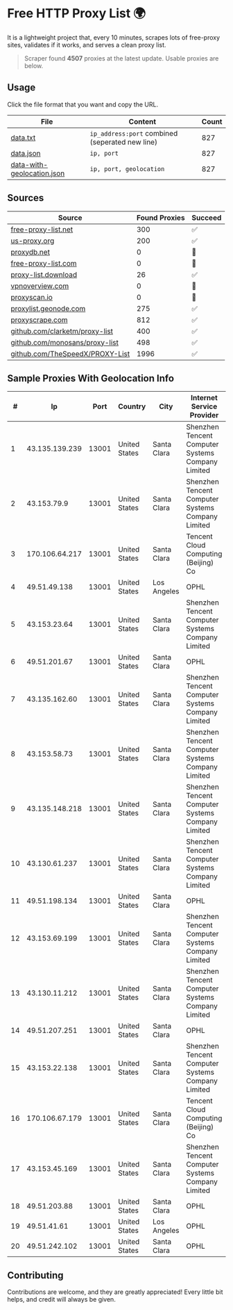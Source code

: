 
# Free HTTP Proxy List 🌍

It is a lightweight project that, every 10 minutes, scrapes lots of free-proxy sites, validates if it works, and serves a clean proxy list.


> Scraper found **4507** proxies at the latest update. Usable proxies are below.

## Usage

Click the file format that you want and copy the URL.


|File|Content|Count|
|----|-------|-----|
|[data.txt](https://raw.githubusercontent.com/themiralay/Proxy-List-World/master/data.txt)|`ip_address:port` combined (seperated new line)|827|
|[data.json](https://raw.githubusercontent.com/themiralay/Proxy-List-World/master/data.json)|`ip, port`|827|
|[data-with-geolocation.json](https://raw.githubusercontent.com/themiralay/Proxy-List-World/master/data-with-geolocation.json)|`ip, port, geolocation`|827|

## Sources

|Source|Found Proxies|Succeed|
|------|-------------|-------|
|[free-proxy-list.net](https://free-proxy-list.net)|300|✅|
|[us-proxy.org](https://www.us-proxy.org)|200|✅|
|[proxydb.net](http://proxydb.net)|0|🚫|
|[free-proxy-list.com](https://free-proxy-list.com/?page=&port=&type%5B%5D=http&type%5B%5D=https&up_time=0&search=Search)|0|🚫|
|[proxy-list.download](https://www.proxy-list.download/HTTP)|26|✅|
|[vpnoverview.com](https://vpnoverview.com/privacy/anonymous-browsing/free-proxy-servers)|0|🚫|
|[proxyscan.io](https://www.proxyscan.io)|0|🚫|
|[proxylist.geonode.com](https://proxylist.geonode.com/api/proxy-list?limit=300&page=1&sort_by=lastChecked&sort_type=desc&protocols=http,https)|275|✅|
|[proxyscrape.com](https://api.proxyscrape.com/v2/?request=displayproxies&protocol=http&timeout=10000&country=all&ssl=all&anonymity=all)|812|✅|
|[github.com/clarketm/proxy-list](https://raw.githubusercontent.com/clarketm/proxy-list/master/proxy-list-raw.txt)|400|✅|
|[github.com/monosans/proxy-list](https://raw.githubusercontent.com/monosans/proxy-list/main/proxies/http.txt)|498|✅|
|[github.com/TheSpeedX/PROXY-List](https://raw.githubusercontent.com/TheSpeedX/PROXY-List/master/http.txt)|1996|✅|


## Sample Proxies With Geolocation Info

|#|Ip|Port|Country|City|Internet Service Provider|
|-|--|----|-------|----|-------------------------|
|1|43.135.139.239|13001|United States|Santa Clara|Shenzhen Tencent Computer Systems Company Limited|
|2|43.153.79.9|13001|United States|Santa Clara|Shenzhen Tencent Computer Systems Company Limited|
|3|170.106.64.217|13001|United States|Santa Clara|Tencent Cloud Computing (Beijing) Co|
|4|49.51.49.138|13001|United States|Los Angeles|OPHL|
|5|43.153.23.64|13001|United States|Santa Clara|Shenzhen Tencent Computer Systems Company Limited|
|6|49.51.201.67|13001|United States|Santa Clara|OPHL|
|7|43.135.162.60|13001|United States|Santa Clara|Shenzhen Tencent Computer Systems Company Limited|
|8|43.153.58.73|13001|United States|Santa Clara|Shenzhen Tencent Computer Systems Company Limited|
|9|43.135.148.218|13001|United States|Santa Clara|Shenzhen Tencent Computer Systems Company Limited|
|10|43.130.61.237|13001|United States|Santa Clara|Shenzhen Tencent Computer Systems Company Limited|
|11|49.51.198.134|13001|United States|Santa Clara|OPHL|
|12|43.153.69.199|13001|United States|Santa Clara|Shenzhen Tencent Computer Systems Company Limited|
|13|43.130.11.212|13001|United States|Santa Clara|Shenzhen Tencent Computer Systems Company Limited|
|14|49.51.207.251|13001|United States|Santa Clara|OPHL|
|15|43.153.22.138|13001|United States|Santa Clara|Shenzhen Tencent Computer Systems Company Limited|
|16|170.106.67.179|13001|United States|Santa Clara|Tencent Cloud Computing (Beijing) Co|
|17|43.153.45.169|13001|United States|Santa Clara|Shenzhen Tencent Computer Systems Company Limited|
|18|49.51.203.88|13001|United States|Santa Clara|OPHL|
|19|49.51.41.61|13001|United States|Los Angeles|OPHL|
|20|49.51.242.102|13001|United States|Santa Clara|OPHL|



## Contributing

Contributions are welcome, and they are greatly appreciated! Every
little bit helps, and credit will always be given.

